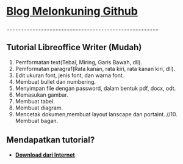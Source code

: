 # [Blog Melonkuning Github](https://kuriyantoadi.github.io/melonkuning/)
...................................................................................................

## Tutorial Libreoffice Writer (Mudah)

1. Pemformatan text(Tebal, Miring, Garis Bawah, dll).
2. Pemformatan paragraf(Rata kanan, rata kiri, rata kanan kiri, dll).
3. Edit ukuran font, jenis font, dan warna font.
4. Membuat bullet dan numbering.
5. Menyimpan file dengan password, dalam bentuk pdf, docx, odt.
6. Memasukan gambar.
7. Membuat tabel.
8. Membuat diagram.
9. Mencetak dokumen,membuat layout lanscape dan portaint.
//10. Membuat bagan.

## Mendapatkan tutorial?
- [**Download dari Internet**](https://kuriyantoadi.github.io/melonkuning/libreoffice-writer-mudah/unduh)
